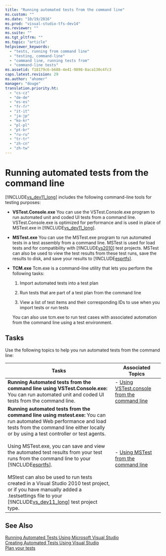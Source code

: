 ```yaml
---
title: "Running automated tests from the command line"
ms.custom: ""
ms.date: "10/19/2016"
ms.prod: "visual-studio-tfs-dev14"
ms.reviewer: ""
ms.suite: ""
ms.tgt_pltfrm: ""
ms.topic: "article"
helpviewer_keywords: 
  - "tests, running from command line"
  - "testing, command-line"
  - "command line, running tests from"
  - "command-line tests"
ms.assetid: f18179c6-b688-4e41-9898-8aca130c4fc3
caps.latest.revision: 29
ms.author: "ahomer"
manager: "douge"
translation.priority.ht: 
  - "cs-cz"
  - "de-de"
  - "es-es"
  - "fr-fr"
  - "it-it"
  - "ja-jp"
  - "ko-kr"
  - "pl-pl"
  - "pt-br"
  - "ru-ru"
  - "tr-tr"
  - "zh-cn"
  - "zh-tw"
---
```

# Running automated tests from the command line
[!INCLUDE[vs_dev11_long](../code-quality/includes/vs_dev11_long_md.md)] includes the following command-line tools for testing purposes:  
  
-   **VSTest.Console.exe** You can use the VSTest.Console.exe program to run automated unit and coded UI tests from a command line. VSTest.Console.exe is optimized for performance and is used in place of MSTest.exe in [!INCLUDE[vs_dev11_long](../code-quality/includes/vs_dev11_long_md.md)].  
  
-   **MSTest.exe** You can use the MSTest.exe program to run automated tests in a test assembly from a command line. MSTest is used for load tests and for compatibility with [!INCLUDE[vs2010](../code-quality/includes/vs2010_md.md)] test projects. MSTest can also be used to view the test results from these test runs, save the results to disk, and save your results to [!INCLUDE[esprtfs](../code-quality/includes/esprtfs_md.md)].  
  
-   **TCM.exe** Tcm.exe is a command-line utility that lets you perform the following tasks:  
  
    1.  Import automated tests into a test plan  
  
    2.  Run tests that are part of a test plan from the command line  
  
    3.  View a list of test items and their corresponding IDs to use when you import tests or run tests  
  
     You can also use tcm.exe to run test cases with associated automation from the command line using a test environment.  
  
## Tasks  
 Use the following topics to help you run automated tests from the command line:  
  
|Tasks|Associated Topics|  
|-----------|-----------------------|  
|**Running Automated tests from the command line using VSTest.Console.exe:** You can run automated unit and coded UI tests from the command line.|-   [Using VSTest.console from the command line](../test/using-vstest.console-from-the-command-line.md)|  
|**Running automated tests from the command line using mstest.exe:** You can run automated Web performance and load tests from the command line either locally or by using a test controller or test agents.<br /><br /> Using MSTest.exe, you can save and view the automated test results from your test runs from the command line to your [!INCLUDE[esprtfs](../code-quality/includes/esprtfs_md.md)].<br /><br /> MStest can also be used to run tests created in a Visual Studio 2010 test project, or if you have manually added a .testsettings file to your [!INCLUDE[vs_dev11_long](../code-quality/includes/vs_dev11_long_md.md)] test project type.|-   [Using MSTest from the command line](../test/using-mstest-from-the-command-line.md)|  
  
## See Also  
 [Running Automated Tests Using Microsoft Visual Studio](../test/running-automated-tests-using-microsoft-visual-studio.md)   
 [Creating Automated Tests Using Visual Studio](../test/creating-automated-tests-using-visual-studio.md)   
 [Plan your tests](../test/planning-manual-tests-using-the-web-portal.md)